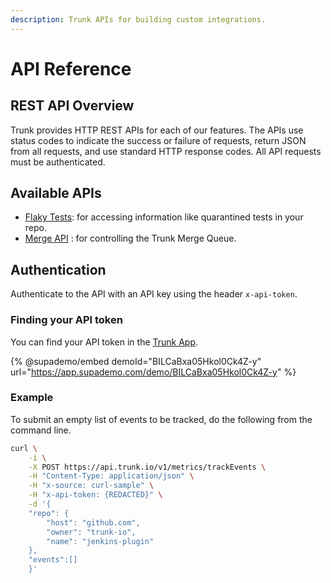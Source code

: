 ```yaml
---
description: Trunk APIs for building custom integrations.
---
```


# API Reference

## REST API Overview

Trunk provides HTTP REST APIs for each of our features. The APIs use status codes to indicate the success or failure of requests, return JSON from all requests, and use standard HTTP response codes. All API requests must be authenticated.

## Available APIs

* [Flaky Tests](../../flaky-tests/flaky-tests.md): for accessing information like quarantined tests in your repo.
* [Merge API](merge.md) : for controlling the Trunk Merge Queue.

## Authentication

Authenticate to the API with an API key using the header `x-api-token`.

### Finding your API token

You can find your API token in the [Trunk App](https://app.trunk.io).

{% @supademo/embed demoId="BILCaBxa05Hkol0Ck4Z-y" url="https://app.supademo.com/demo/BILCaBxa05Hkol0Ck4Z-y" %}

### Example

To submit an empty list of events to be tracked, do the following from the command line.

```sh
curl \
    -i \
    -X POST https://api.trunk.io/v1/metrics/trackEvents \
    -H "Content-Type: application/json" \
    -H "x-source: curl-sample" \
    -H "x-api-token: {REDACTED}" \
    -d '{
	"repo": {
		"host": "github.com",
		"owner": "trunk-io",
		"name": "jenkins-plugin"
	},
	"events":[]
	}'
```
